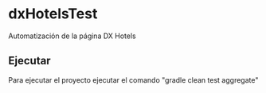 # dxHotelsTest
Automatización de la página DX Hotels


## Ejecutar
Para ejecutar el proyecto ejecutar el comando "gradle clean test aggregate"
